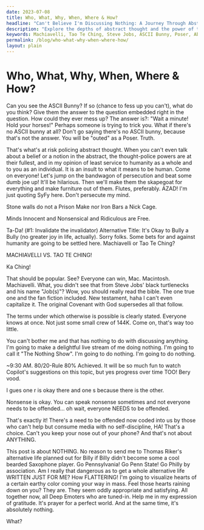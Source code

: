 ```yaml
---
date: 2023-07-08
title: Who, What, Why, When, Where & How?
headline: "Can't Believe I'm Discussing Nothing: A Journey Through Abstract Thought and Nonsense"
description: "Explore the depths of abstract thought and the power of the thought-police with this post about nothing. Join me in a journey of philosophical musings and discover the answer to the question embedded in the title: Who, What, Why, When, Where & How?"
keywords: Machiavelli, Tao Te Ching, Steve Jobs, ASCII Bunny, Poser, Abstract Thought, Persecution, Bully, Skapegoat, SyFy, Stone Walls, Iron Bars, Nick Cage, Innocent, Nonsensical, Ridiculous, Ka Ching, Humanity, Bible, Covenant, 144K, Live Stream, Nothing Show, 80/20 Rule, Copilot, Thomas Riker, Alternative Life, Billy, Saxophone, Pennsylvania, Penn State, Philly
permalink: /blog/who-what-why-when-where-how/
layout: plain
---
```

# Who, What, Why, When, Where & How?



Can you see the ASCII Bunny? If so (chance to fess up you can't), what do you
think? Give them the answer to the question embedded right in the question. How
could they ever mess up? The answer is?: "Wait a minute! Hold your horses!"
Perhaps someone is trying to trick you. What if there's no ASCII bunny at all?
Don't go saying there's no ASCII bunny, because that's not the answer. You
will be "outed" as a Poser. Truth.

That's what's at risk policing abstract thought. When you can't even talk about
a belief or a notion in the abstract, the thought-police powers are at their
fullest, and in my opinion of least service to humanity as a whole and to you
as an individual. It is an insult to what it means to be human. Come on
everyone! Let's jump on the bandwagon of persecution and beat some dumb joe up!
It'll be hilarious. Then we'll make them the skapegoat for everything and make
furniture out of them. Flutes, preferably. AZAD! I'm just quoting SyFy here.
Don't persecute my mind.

Stone walls do not a Prison Make nor Iron Bars a Nick Cage.

Minds Innocent and Nonsensical and Ridiculous are Free.

Ta-Da! (#1: Invalidate the invalidator) Alternative Title: It's Okay to Bully a
Bully (no greater joy in life, actually). Sorry folks. Some bets for and
against humanity are going to be settled here. Machiavelli or Tao Te Ching?

MACHIAVELLI VS. TAO TE CHING!

Ka Ching!

That should be popular. See? Everyone can win, Mac. Macintosh. Machiavelli.
What, you didn't see that from Steve Jobs' black turtlenecks and his name
"Job(s)"? Wow, you should really read the bible. The one true one and the fan
fiction included. New testament, haha I can't even capitalize it. The original
Covenant with God supersedes all that follow.

The terms under which otherwise is possible is clearly stated. Everyone knows
at once. Not just some small crew of 144K. Come on, that's way too little.

You can't bother me and that has nothing to do with discussing anything. I'm
going to make a delightful live stream of me doing nothing. I'm going to call
it "The Nothing Show". I'm going to do nothing. I'm going to do nothing.

~9:30 AM. 80/20-Rule 80% Achieved. It will be so much fun to watch Copilot's
suggestions on this topic, but yes progress over time TOO! Bery vood.

I gues one r is okay there and one s because there is the other.

Nonsense is okay. You can speak nonsense sometimes and not everyone needs to be
offended... oh wait, everyone NEEDS to be offended.

That's exactly it! There's a need to be offended now coded into us by those who
can't help but consume media with no self-discipline, HA! That's a choice.
Can't you keep your nose out of your phone? And that's not about ANYTHING.

This post is about NOTHING. No reason to send me to Thomas Riker's alternative
life planned out for Billy if Billy didn't become some a cool bearded Saxophone
player. Go Pennsylvania! Go Penn State! Go Philly by association. Am I really
that dangerous as to get a whole alternative life WRITTEN JUST FOR ME? How
FLATTERING! I'm going to visualize hearts of a certain earthy color coming your
way in mass. Feel those hearts raining down on you? They are. They seem oddly
appropriate and satisfying. All together now, all Deep Emoters who are
tuned-in. Help me in my expression of gratitude. It's prayer for a perfect
world. And at the same time, it's absolutely nothing.

What?




















